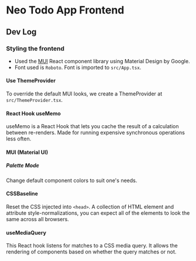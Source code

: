 # Neo Todo App Frontend

## Dev Log

### Styling the frontend

- Used the [MUI](mui.com) React component library using Material Design by Google.
- Font used is `Roboto`. Font is imported to `src/App.tsx`.

#### Use ThemeProvider

To override the default MUI looks, we create a ThemeProvider at `src/ThemeProvider.tsx`.

#### React Hook useMemo

useMemo is a React Hook that lets you cache the result of a calculation between re-renders. Made for running expensive synchronous operations less often.

#### MUI (Material UI)

##### Palette Mode

Change default component colors to suit one's needs.

#### CSSBaseline

Reset the CSS injected into `<head>`. A collection of HTML element and attribute style-normalizations, you can expect all of the elements to look the same across all browsers.

#### useMediaQuery

This React hook listens for matches to a CSS media query. It allows the rendering of components based on whether the query matches or not.

